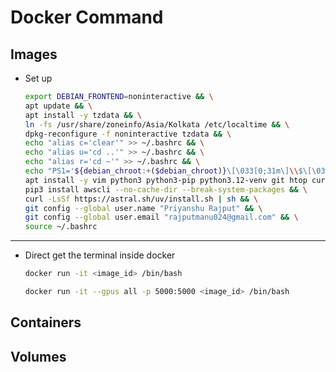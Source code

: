 # Docker Command

## Images 

* Set up
    ```bash
    export DEBIAN_FRONTEND=noninteractive && \
    apt update && \
    apt install -y tzdata && \
    ln -fs /usr/share/zoneinfo/Asia/Kolkata /etc/localtime && \
    dpkg-reconfigure -f noninteractive tzdata && \
    echo "alias c='clear'" >> ~/.bashrc && \
    echo "alias u='cd ..'" >> ~/.bashrc && \
    echo "alias r='cd ~'" >> ~/.bashrc && \
    echo "PS1='${debian_chroot:+($debian_chroot)}\[\033[0;31m\]\\$\[\033[0m\] \[\033[0;32m\]🙈\[\033[0m\] '" >> ~/.bashrc && \
    apt install -y vim python3 python3-pip python3.12-venv git htop curl tmux && \
    pip3 install awscli --no-cache-dir --break-system-packages && \
    curl -LsSf https://astral.sh/uv/install.sh | sh && \
    git config --global user.name "Priyanshu Rajput" && \
    git config --global user.email "rajputmanu024@gmail.com" && \
    source ~/.bashrc
    ```


---
* Direct get the terminal inside docker 
    ```bash
    docker run -it <image_id> /bin/bash
    ```

    ```bash
    docker run -it --gpus all -p 5000:5000 <image_id> /bin/bash
    ```

## Containers



## Volumes



